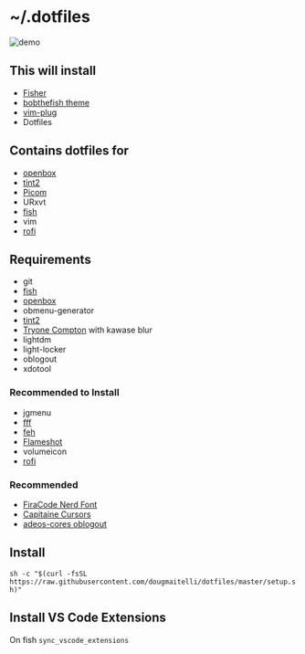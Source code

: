 # ~/.dotfiles

![demo](https://i.redd.it/qmogiazm88821.png)

## This will install
- [Fisher](https://github.com/jorgebucaran/fisher)
- [bobthefish theme](https://github.com/oh-my-fish/theme-bobthefish)
- [vim-plug](https://github.com/junegunn/vim-plug)
- Dotfiles

## Contains dotfiles for
- [openbox](https://github.com/danakj/openbox)
- [tint2](https://gitlab.com/o9000/tint2)
- [Picom](https://github.com/yshui/picom)
- URxvt
- [fish](https://github.com/fish-shell/fish-shell)
- vim
- [rofi](https://github.com/davatorium/rofi)

## Requirements
- git
- [fish](https://github.com/fish-shell/fish-shell)
- [openbox](https://github.com/danakj/openbox)
- obmenu-generator
- [tint2](https://gitlab.com/o9000/tint2)
- [Tryone Compton](https://aur.archlinux.org/packages/compton-tryone-git/) with kawase blur
- lightdm
- light-locker
- oblogout
- xdotool

### Recommended to Install
- jgmenu
- [fff](https://github.com/dylanaraps/fff)
- [feh](https://github.com/derf/feh)
- [Flameshot](https://github.com/lupoDharkael/flameshot)
- volumeicon
- [rofi](https://github.com/davatorium/rofi)

### Recommended
- [FiraCode Nerd Font](https://github.com/ryanoasis/nerd-fonts/tree/master/patched-fonts/FiraCode/Regular/complete)
- [Capitaine Cursors](https://github.com/keeferrourke/capitaine-cursors)
- [adeos-cores oblogout](https://github.com/arcolinux/arcolinux-oblogout-themes/tree/master/usr/share/themes/adeos-cores/oblogout)

## Install
`sh -c "$(curl -fsSL https://raw.githubusercontent.com/dougmaitelli/dotfiles/master/setup.sh)"`

## Install VS Code Extensions
On fish `sync_vscode_extensions`

